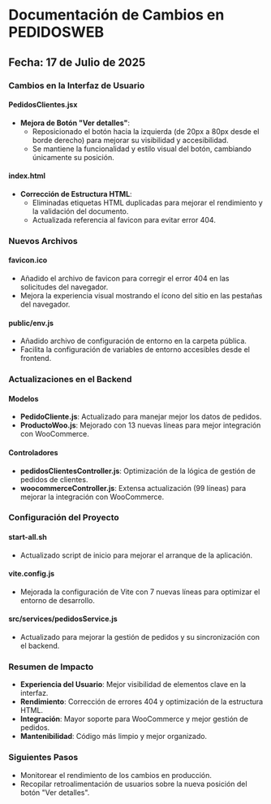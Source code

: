 # Documentación de Cambios en PEDIDOSWEB

## Fecha: 17 de Julio de 2025

### Cambios en la Interfaz de Usuario

#### PedidosClientes.jsx
- **Mejora de Botón "Ver detalles"**: 
  - Reposicionado el botón hacia la izquierda (de 20px a 80px desde el borde derecho) para mejorar su visibilidad y accesibilidad.
  - Se mantiene la funcionalidad y estilo visual del botón, cambiando únicamente su posición.

#### index.html
- **Corrección de Estructura HTML**:
  - Eliminadas etiquetas HTML duplicadas para mejorar el rendimiento y la validación del documento.
  - Actualizada referencia al favicon para evitar error 404.

### Nuevos Archivos

#### favicon.ico
- Añadido el archivo de favicon para corregir el error 404 en las solicitudes del navegador.
- Mejora la experiencia visual mostrando el ícono del sitio en las pestañas del navegador.

#### public/env.js
- Añadido archivo de configuración de entorno en la carpeta pública.
- Facilita la configuración de variables de entorno accesibles desde el frontend.

### Actualizaciones en el Backend

#### Modelos
- **PedidoCliente.js**: Actualizado para manejar mejor los datos de pedidos.
- **ProductoWoo.js**: Mejorado con 13 nuevas líneas para mejor integración con WooCommerce.

#### Controladores
- **pedidosClientesController.js**: Optimización de la lógica de gestión de pedidos de clientes.
- **woocommerceController.js**: Extensa actualización (99 líneas) para mejorar la integración con WooCommerce.

### Configuración del Proyecto

#### start-all.sh
- Actualizado script de inicio para mejorar el arranque de la aplicación.

#### vite.config.js
- Mejorada la configuración de Vite con 7 nuevas líneas para optimizar el entorno de desarrollo.

#### src/services/pedidosService.js
- Actualizado para mejorar la gestión de pedidos y su sincronización con el backend.

### Resumen de Impacto
- **Experiencia del Usuario**: Mejor visibilidad de elementos clave en la interfaz.
- **Rendimiento**: Corrección de errores 404 y optimización de la estructura HTML.
- **Integración**: Mayor soporte para WooCommerce y mejor gestión de pedidos.
- **Mantenibilidad**: Código más limpio y mejor organizado.

### Siguientes Pasos
- Monitorear el rendimiento de los cambios en producción.
- Recopilar retroalimentación de usuarios sobre la nueva posición del botón "Ver detalles".
